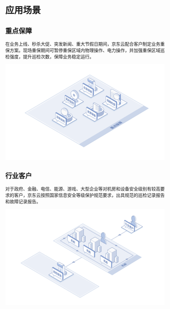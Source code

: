 # 应用场景
## 重点保障
在业务上线、秒杀大促、突发新闻、重大节假日期间，京东云配合客户制定业务重保方案。现场重保期间可暂停重保区域内物理操作、电力操作，并加强重保区域巡检强度，提升巡检次数，保障业务稳定运行。

![重点保障](../Customized-Inspection-1.png)

## 行业客户
对于政府、金融、电信、能源、游戏、大型企业等对机房和设备安全级别有较高要求的客户，京东云按照国家信息安全等级保护规范要求，出具规范的巡检记录报告和故障记录报告。

![行业客户](../Customized-Inspection-2.png)


